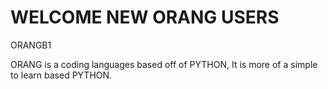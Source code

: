 # WELCOME NEW ORANG USERS



ORANGB1

ORANG is a coding languages based off of PYTHON, It is more of a simple to learn based PYTHON.
